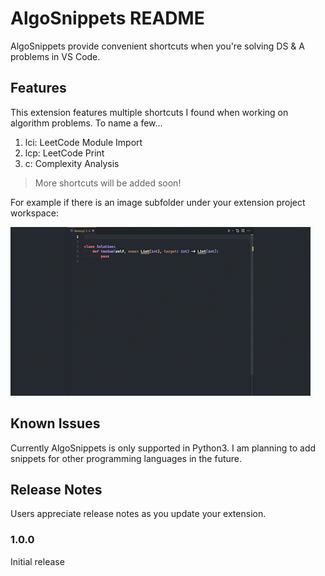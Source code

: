# AlgoSnippets README

AlgoSnippets provide convenient shortcuts when you're solving DS & A problems in
VS Code.

## Features

This extension features multiple shortcuts I found when working on algorithm
problems. To name a few...

1. lci: LeetCode Module Import
2. lcp: LeetCode Print
3. c: Complexity Analysis

> More shortcuts will be added soon!

For example if there is an image subfolder under your extension project
workspace:

![Demo](images/demo.gif)

## Known Issues

Currently AlgoSnippets is only supported in Python3. I am planning to add
snippets for other programming languages in the future.

## Release Notes

Users appreciate release notes as you update your extension.

### 1.0.0

Initial release
